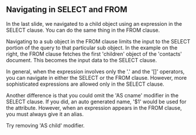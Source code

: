 ## Navigating in SELECT and FROM

In the last slide, we navigated to a child object using an expression in the SELECT clause. You can do the same thing in the FROM clause.

Navigating to a sub object in the FROM clause limits the input to the SELECT portion of the query to that particular sub object. In the example on the right, the FROM clause fetches the first 'children' object of the 'contacts' document. This becomes the input data to the SELECT clause.

In general, when the expression involves only the '.' and the '[]' operators, you can navigate in either the SELECT or the FROM clause. However, more sophisticated expressions are allowed only in the SELECT clause.

Another difference is that you could omit the 'AS cname' modifier in the SELECT clause. If you did, an auto generated name, '$1' would be used for the attribute. However, when an expression appears in the FROM clause, you must always give it an alias.

Try removing 'AS child' modifier.
